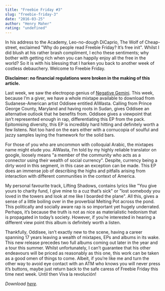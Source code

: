 ```yaml
---
title: "Freebie Friday #3"
slug: "freebie-friday-3"
date: "2016-03-25"
author: "Henry Maher"
rating: "undefined"
---
```


In his address to the Academy, Leo-no-dough DiCaprio, The Wolf of Cheap-street, exclaimed "Why do people read Freebie Friday? It’s free init". Whilst I did blush at his rather brash compliment, I echo these sentiments; why bother with getting rich when you can happily enjoy all the free in the world? So it is with his blessing that I harken you back to another week of costless debauchery. Welcome to Freebie Friday.

**Disclaimer: no financial regulations were broken in the making of this article.**

Last week, we saw the electropop genius of [Negative Gemini](http://pearshapedexeter.com/freebie-friday-2/). This week, because I’m a giver, we have a whole mixtape available to download from Sudanese­-American artist Oddisee entitled AlWasta. Calling from Prince George County, Maryland and having roots in Sudan, gives Oddisee an alternative outlook that he benefits from. Oddisee gives a viewpoint that isn’t represented enough in rap, differentiating this EP from the pack. Epitomising diversity, this EP is incredibly hard hitting and definitely worth a few listens. Not too hard on the ears either with a cornucopia of soulful and jazzy samples laying the framework for the solid bars.

For those of you who are uncommon with colloquial Arabic, the mixtapes name might elude you. AlWasta, I’m told by my highly reliable translator on google, loosely means "a member of the community who acts as a connector using their wealth of social currency". Despite, currency being a dirty word in this segment, in this case an exception can be made. This EP does an immense job of describing the highs and pitfalls arising from interaction with different communities in the context of America.

My personal favourite track, Lifting Shadows, contains lyrics like "You give yours to charity fund, I give mine to a cuz that’s sick" or "lost somebody you loved in the towers and look at me like I boarded the plane". All this, gives a sense of a little boiling over in the proverbial Melting Pot across the pond. This politically and socially aware rap is so important yet hugely underrated. Perhaps, it’s because the truth is not as nice as materialistic hedonism that is propagated in today’s society. However, if you’re interested in hearing a different view point this album is definitely worth a listen.

Thankfully, Oddisee, isn’t exactly new to the scene, having a career spanning 17 years leaving a wealth of mixtapes, EPs and albums in its wake. This new release precedes two full albums coming out later in the year and a tour this summer. Whilst unfortunately, I can’t guarantee that his other endeavours will be priced as reasonably as this one, this work can be taken as a good omen of things to come. Albeit, if you’re like me and turn the other way to avoid eye contact with an ATM who knows you will never press it’s buttons, maybe just return back to the safe caress of Freebie Friday this time next week. Until then Viva la revolución!

_Download [here](https://oddiseemmg.bandcamp.com/album/alwasta)._
